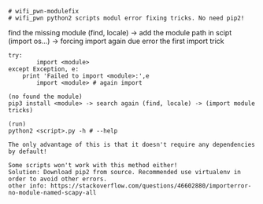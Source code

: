 ```
# wifi_pwn-modulefix
# wifi_pwn python2 scripts modul error fixing tricks. No need pip2!
```
find the missing module (find, locale) -> add the module path in scipt (import os...) -> forcing import again due error the first import trick
```
try:
        import <module>
except Exception, e:
	print 'Failed to import <module>:',e
        import <module> # again import
```
```
(no found the module)
pip3 install <module> -> search again (find, locale) -> (import module tricks)

(run)
python2 <script>.py -h # --help
```
```
The only advantage of this is that it doesn't require any dependencies by default!

Some scripts won't work with this method either!
Solution: Download pip2 from source. Recommended use virtualenv in order to avoid other errors.
other info: https://stackoverflow.com/questions/46602880/importerror-no-module-named-scapy-all
```

